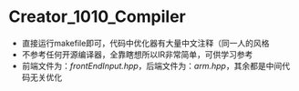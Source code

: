 # Creator_1010_Compiler
+ 直接运行makefile即可，代码中优化器有大量中文注释（同一人的风格
+ 不参考任何开源编译器，全靠瞎想所以IR非常简单，可供学习参考
+ 前端文件为：*frontEndInput.hpp*，后端文件为：*arm.hpp*，其余都是中间代码无关优化
